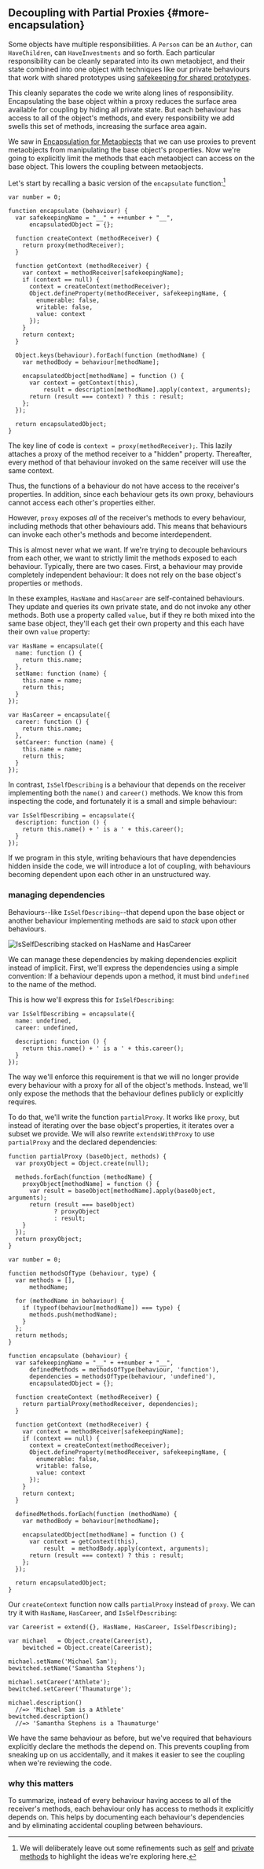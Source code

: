 ## Decoupling with Partial Proxies {#more-encapsulation}

Some objects have multiple responsibilities. A `Person` can be an `Author`, can `HaveChildren`, can `HaveInvestments` and so forth. Each particular responsibility can be cleanly separated into its own metaobject, and their state combined into one object with techniques like our private behaviours that work with shared prototypes using [safekeeping for shared prototypes](#safekeeping-shared-prototypes).

This cleanly separates the code we write along lines of responsibility. Encapsulating the base object within a proxy reduces the surface area available for coupling by hiding all private state. But each behaviour has access to all of the object's methods, and every responsibility we add swells this set of methods, increasing the surface area again.

We saw in [Encapsulation for Metaobjects](#encapsulation-for-metaobjects) that we can use proxies to prevent metaobjects from manipulating the base object's properties. Now we're going to explicitly limit the methods that each metaobject can access on the base object. This lowers the coupling between metaobjects.

Let's start by recalling a basic version of the `encapsulate` function:[^basic_encapsulate]

[^basic_encapsulate]: We will deliberately leave out some refinements such as [self](#self) and [private methods](#privacy) to highlight the ideas we're exploring here.

~~~~~~~~
var number = 0;

function encapsulate (behaviour) {
  var safekeepingName = "__" + ++number + "__",
      encapsulatedObject = {};

  function createContext (methodReceiver) {
    return proxy(methodReceiver);
  }

  function getContext (methodReceiver) {
    var context = methodReceiver[safekeepingName];
    if (context == null) {
      context = createContext(methodReceiver);
      Object.defineProperty(methodReceiver, safekeepingName, {
        enumerable: false,
        writable: false,
        value: context
      });
    }
    return context;
  }

  Object.keys(behaviour).forEach(function (methodName) {
    var methodBody = behaviour[methodName];

    encapsulatedObject[methodName] = function () {
      var context = getContext(this),
          result = description[methodName].apply(context, arguments);
      return (result === context) ? this : result;
    };
  });

  return encapsulatedObject;
}
~~~~~~~~

The key line of code is `context = proxy(methodReceiver);`. This lazily attaches a proxy of the method receiver to a "hidden" property. Thereafter, every method of that behaviour invoked on the same receiver will use the same context.

Thus, the functions of a behaviour do not have access to the receiver's properties. In addition, since each behaviour gets its own proxy, behaviours cannot access each other's properties either.

However, `proxy` exposes *all* of the receiver's methods to every behaviour, including methods that other behaviours add. This means that behaviours can invoke each other's methods and become interdependent.

This is almost never what we want. If we're trying to decouple behaviours from each other, we want to strictly limit the methods exposed to each behaviour. Typically, there are two cases. First, a behaviour may provide completely independent behaviour: It does not rely on the base object's properties or methods.

In these examples, `HasName` and `HasCareer` are self-contained behaviours. They update and queries its own private state, and do not invoke any other methods. Both use a property called `value`, but if they re both mixed into the same base object, they'll each get their own property and this each have their own `value` property:

~~~~~~~~
var HasName = encapsulate({
  name: function () {
    return this.name;
  },
  setName: function (name) {
    this.name = name;
    return this;
  }
});

var HasCareer = encapsulate({
  career: function () {
    return this.name;
  },
  setCareer: function (name) {
    this.name = name;
    return this;
  }
});
~~~~~~~~

In contrast, `IsSelfDescribing` is a behaviour that depends on the receiver implementing both the `name()` and `career()` methods. We know this from inspecting the code, and fortunately it is a small and simple behaviour:

~~~~~~~~
var IsSelfDescribing = encapsulate({
  description: function () {
    return this.name() + ' is a ' + this.career();
  }
});
~~~~~~~~

If we program in this style, writing behaviours that have dependencies hidden inside the code, we will introduce a lot of coupling, with behaviours becoming dependent upon each other in an unstructured way.

### managing dependencies

Behaviours--like `IsSelfDescribing`--that depend upon the base object or another behaviour implementing methods are said to *stack* upon other behaviours.

![IsSelfDescribing stacked on HasName and HasCareer](images/7/stacking.png)

We can manage these dependencies by making dependencies explicit instead of implicit. First, we'll express the dependencies using a simple convention: If a behaviour depends upon a method, it must bind `undefined` to the name of the method.

This is how we'll express this for `IsSelfDescribing`:

~~~~~~~~
var IsSelfDescribing = encapsulate({
  name: undefined,
  career: undefined,

  description: function () {
    return this.name() + ' is a ' + this.career();
  }
});
~~~~~~~~

The way we'll enforce this requirement is that we will no longer provide every behaviour with a proxy for all of the object's methods. Instead, we'll only expose the methods that the behaviour defines publicly or explicitly requires.

To do that, we'll write the function `partialProxy`. It works like `proxy`, but instead of iterating over the base object's properties, it iterates over a subset we provide. We will also rewrite `extendsWithProxy` to use `partialProxy` and the declared dependencies:

~~~~~~~~
function partialProxy (baseObject, methods) {
  var proxyObject = Object.create(null);

  methods.forEach(function (methodName) {
    proxyObject[methodName] = function () {
      var result = baseObject[methodName].apply(baseObject, arguments);
      return (result === baseObject)
             ? proxyObject
             : result;
    }
  });
  return proxyObject;
}

var number = 0;

function methodsOfType (behaviour, type) {
  var methods = [],
      methodName;

  for (methodName in behaviour) {
    if (typeof(behaviour[methodName]) === type) {
      methods.push(methodName);
    }
  };
  return methods;
}

function encapsulate (behaviour) {
  var safekeepingName = "__" + ++number + "__",
      definedMethods = methodsOfType(behaviour, 'function'),
      dependencies = methodsOfType(behaviour, 'undefined'),
      encapsulatedObject = {};

  function createContext (methodReceiver) {
    return partialProxy(methodReceiver, dependencies);
  }

  function getContext (methodReceiver) {
    var context = methodReceiver[safekeepingName];
    if (context == null) {
      context = createContext(methodReceiver);
      Object.defineProperty(methodReceiver, safekeepingName, {
        enumerable: false,
        writable: false,
        value: context
      });
    }
    return context;
  }

  definedMethods.forEach(function (methodName) {
    var methodBody = behaviour[methodName];

    encapsulatedObject[methodName] = function () {
      var context = getContext(this),
          result  = methodBody.apply(context, arguments);
      return (result === context) ? this : result;
    };
  });

  return encapsulatedObject;
}
~~~~~~~~

Our `createContext` function now calls `partialProxy` instead of `proxy`. We can try it with `HasName`, `HasCareer`, and `IsSelfDescribing`:

~~~~~~~~
var Careerist = extend({}, HasName, HasCareer, IsSelfDescribing);

var michael   = Object.create(Careerist),
    bewitched = Object.create(Careerist);

michael.setName('Michael Sam');
bewitched.setName('Samantha Stephens');

michael.setCareer('Athlete');
bewitched.setCareer('Thaumaturge');

michael.description()
  //=> 'Michael Sam is a Athlete'
bewitched.description()
  //=> 'Samantha Stephens is a Thaumaturge'
~~~~~~~~

We have the same behaviour as before, but we've required that behaviours explicitly declare the methods the depend on. This prevents coupling from sneaking up on us accidentally, and it makes it easier to see the coupling when we're reviewing the code.

### why this matters

To summarize, instead of every behaviour having access to all of the receiver's methods, each behaviour only has access to methods it explicitly depends on. This helps by documenting each behaviour's dependencies and by eliminating accidental coupling between behaviours.
